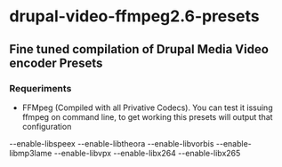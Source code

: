 # drupal-video-ffmpeg2.6-presets #

## Fine tuned compilation of Drupal Media Video encoder Presets ##

### Requeriments ###
- FFMpeg (Compiled with all Privative Codecs). You can test it issuing ffmpeg on command line, to get working this presets will output that configuration

--enable-libspeex --enable-libtheora --enable-libvorbis --enable-libmp3lame --enable-libvpx --enable-libx264 --enable-libx265